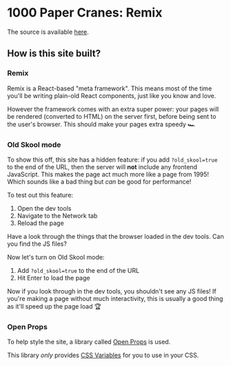 # 1000 Paper Cranes: Remix

The source is available [here](https://github.com/40thieves/1000-paper-cranes-remix).

## How is this site built?

### Remix

Remix is a React-based "meta framework". This means most of the time you'll be writing plain-old React components, just like you know and love.

However the framework comes with an extra super power: your pages will be rendered (converted to HTML) on the server first, before being sent to the user's browser. This should make your pages extra speedy 🏎️

### Old Skool mode

To show this off, this site has a hidden feature: if you add `?old_skool=true` to the end of the URL, then the server will **not** include any frontend JavaScript. This makes the page act much more like a page from 1995! Which sounds like a bad thing but _can_ be good for performance!

To test out this feature:

1. Open the dev tools
2. Navigate to the Network tab
3. Reload the page

Have a look through the things that the browser loaded in the dev tools. Can you find the JS files?

Now let's turn on Old Skool mode:

1. Add `?old_skool=true` to the end of the URL
2. Hit Enter to load the page

Now if you look through in the dev tools, you shouldn't see any JS files! If you're making a page without much interactivity, this is usually a good thing as it'll speed up the page load 🏆

### Open Props

To help style the site, a library called [Open Props](https://open-props.style/) is used.

This library _only_ provides [CSS Variables](https://developer.mozilla.org/en-US/docs/Web/CSS/Using_CSS_custom_properties) for you to use in your CSS.
